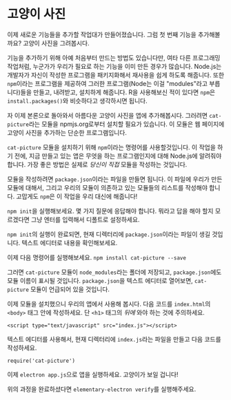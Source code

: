 # 고양이 사진

이제 새로운 기능들을 추가할 작업대가 만들어졌습니다. 그럼 첫 번째 기능을 추가해볼까요? 고양이 사진을 그려봅시다.

기능을 추가하기 위해 아예 처음부터 만드는 방법도 있습니다만, 여타 다른 프로그래밍 작업처럼, 누군가가 우리가 필요로 하는 기능을 이미 만든 경우가 많습니다. Node.js는 개발자가 자신이 작성한 프로그램을 패키지화해서 재사용을 쉽게 하도록 해줍니다. 또한 `npm`이라는 프로그램을 제공하여 그러한 프로그램(Node는 이걸 "modules"라고 부릅니다)들을 만들고, 내려받고, 설치하게 해줍니다. R을 사용해보신 적이 있다면 `npm`은 `install.packages()`와 비슷하다고 생각하시면 됩니다.

자 이제 본론으로 돌아와서 아름다운 고양이 사진을 앱에 추가해봅시다. 그러려면 `cat-picture`라는 모듈을 npmjs.org로부터 설치할 필요가 있습니다. 이 모듈은 웹 페이지에 고양이 사진을 추가하는 단순한 프로그램입니다.

`cat-picture` 모듈을 설치하기 위해 `npm`이라는 명령어를 사용할것입니다. 이 작업을 하기 전에, 지금 만들고 있는 앱은 무엇을 하는 프로그램인지에 대해 Node.js에 알려줘야 합니다. 가장 좋은 방법은 실제로 _당신이 직접_ 모듈을 작성하는 것입니다.

모듈을 작성하려면 `package.json`이라는 파일을 만들면 됩니다. 이 파일에 우리가 만든 모듈에 대해서, 그리고 우리의 모듈이 의존하고 있는 모듈들의 리스트를 작성해야 합니다. 고맙게도 `npm`은 이 작업을 우리 대신에 해줍니다!

`npm init`을 실행해보세요. 몇 가지 질문에 응답해야 합니다. 뭐라고 답을 해야 할지 모르겠다면 그냥 엔터를 입력해서 디폴트로 설정하세요.

`npm init`의 실행이 완료되면, 현재 디렉터리에 `package.json`이라는 파일이 생길 것입니다. 텍스트 에디터로 내용을 확인해보세요.

이제 다음 명령어를 실행해보세요. `npm install cat-picture --save`

그러면 `cat-picture` 모듈이 `node_modules`라는 폴더에 저장되고, `package.json`에도 모듈 이름이 표시될 것입니다. `package.json`을 텍스트 에디터로 열어보면, `cat-picture` 모듈이 언급되어 있을 것입니다.

이제 모듈을 설치했으니 우리의 앱에서 사용해 봅시다. 다음 코드를 `index.html`의 `<body>` 태그 안에 작성하세요. 단 `<h1>` 태그의 _뒤에_ 와야 하는 것에 주의하세요.

```
<script type="text/javascript" src="index.js"></script>
```

텍스트 에디터를 사용해서, 현재 디렉터리에 `index.js`라는 파일을 만들고 다음 코드를 작성하세요.

```
require('cat-picture')
```

이제 `electron app.js`으로 앱을 실행하세요. 고양이가 보일 겁니다!

위의 과정을 완료하셨다면 `elementary-electron verify`를 실행해주세요.
